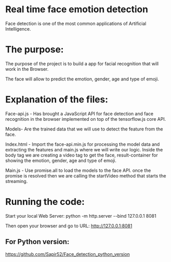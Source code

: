 # Real time face emotion detection

Face detection is one of the most common applications of Artificial Intelligence.


# The purpose:
The purpose of the project is to build a app for facial recognition that will work in the Browser.

The face will allow to predict the  emotion, gender, age and type of emoji.


# Explanation of the files:
Face-api.js - Has brought a JavaScript API for face detection and face recognition in the browser implemented on top of the tensorflow.js core API.

Models- Are the trained data that we will use to detect the feature from the face.

Index.html - Import the face-api.min.js for processing the model data and extracting the features and main.js where we will write our logic.
Inside the body tag we are creating a video tag to get the face, result-container for showing the emotion, gender, age and type of emoji.

Main.js - Use promise.all to load the models to the face API. once the promise is resolved then we are calling the startVideo method that starts the streaming.

# Running the code:
Start your local Web Server: python -m http.server --bind 127.0.0.1 8081

Then open your browser and go to URL: http://127.0.0.1:8081


## For Python version:

https://github.com/Sapir52/Face_detection_python_version
